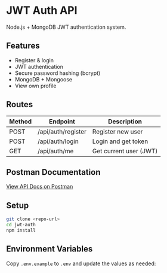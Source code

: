 # JWT Auth API

Node.js + MongoDB JWT authentication system.

## Features

- Register & login
- JWT authentication
- Secure password hashing (bcrypt)
- MongoDB + Mongoose
- View own profile

## Routes

| Method | Endpoint           | Description            |
| ------ | ------------------ | ---------------------- |
| POST   | /api/auth/register | Register new user      |
| POST   | /api/auth/login    | Login and get token    |
| GET    | /api/auth/me       | Get current user (JWT) |

## Postman Documentation

[View API Docs on Postman](https://documenter.getpostman.com/view/46183183/2sB2xEAU3W)

## Setup

```bash
git clone <repo-url>
cd jwt-auth
npm install
```

## Environment Variables

Copy `.env.example` to `.env` and update the values as needed:

